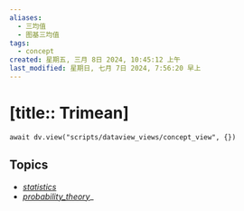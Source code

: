 ```yaml
---
aliases:
  - 三均值
  - 图基三均值
tags:
  - concept
created: 星期五, 三月 8日 2024, 10:45:12 上午
last_modified: 星期日, 七月 7日 2024, 7:56:20 早上
---
```


# [title:: Trimean]

```dataviewjs
await dv.view("scripts/dataview_views/concept_view", {})
```

## Topics

- [_statistics_](_statistics_.md)
- [_probability_theory_](_probability_theory_.md)_
